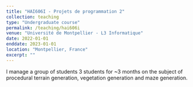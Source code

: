 ```yaml
---
title: "HAI606I - Projets de programmation 2"
collection: teaching
type: "Undergraduate course"
permalink: /teaching/hai606i
venue: "Université de Montpellier - L3 Informatique"
date: 2022-01-01
enddate: 2023-01-01
location: "Montpellier, France"
excerpt: ""
---
```


I manage a group of students 3 students for ~3 months on the subject of procedural terrain generation, vegetation generation and maze generation.